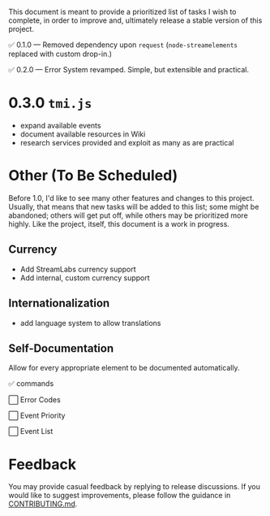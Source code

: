 This document is meant to provide a prioritized list of tasks I wish to complete, in order to improve and, ultimately release a stable version of this project.

✅ 0.1.0 — Removed dependency upon `request` (`node-streamelements` replaced with custom drop-in.)

✅ 0.2.0 — Error System revamped. Simple, but extensible and practical.

# 0.3.0 `tmi.js`
- expand available events
- document available resources in Wiki
- research services provided and exploit as many as are practical

# Other (To Be Scheduled)

Before 1.0, I'd like to see many other features and changes to this project. Usually, that means that new tasks will be added to this list; some might be abandoned; others will get put off, while others may be prioritized more highly. Like the project, itself, this document is a work in progress.

## Currency

- Add StreamLabs currency support
- Add internal, custom currency support

## Internationalization
- add language system to allow translations

## Self-Documentation

Allow for every appropriate element to be documented automatically.

✅ commands

⬜ Error Codes

⬜ Event Priority

⬜ Event List

# Feedback

You may provide casual feedback by replying to release discussions. If you would like to suggest improvements, please follow the guidance in [CONTRIBUTING.md](https://github.com/WildcardSearch/twitch-chat-bot/blob/main/CONTRIBUTING.md).